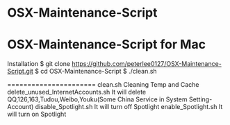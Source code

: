 OSX-Maintenance-Script
======================
OSX-Maintenance-Script
for Mac
======================
Installation
$ git clone https://github.com/peterlee0127/OSX-Maintenance-Script.git
$ cd  OSX-Maintenance-Script
$ ./clean.sh


======================
clean.sh
	Cleaning Temp and Cache
delete_unused_InternetAccounts.sh
	It will delete QQ,126,163,Tudou,Weibo,Youku(Some China Service in System Setting-Account)
disable_Spotlight.sh
	It will turn off Spotlight
enable_Spotlight.sh
	It will turn on Spotlight

